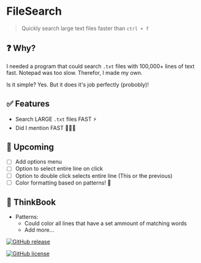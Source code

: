 # FileSearch

> Quickly search large text files faster than `ctrl + f`

## ❓ Why?

I needed a program that could search `.txt` files with 100,000+ lines of text fast. Notepad was too slow. Therefor, I made my own.

Is it simple? Yes. But it does it's job perfectly (probobly)!

## ✅ Features

-   Search LARGE `.txt` files FAST ⚡
-   Did I mention FAST 🚀🚀🚀

## 📃 Upcoming

-   [ ] Add options menu
-   [ ] Option to select entire line on click
-   [ ] Option to double click selects entire line (This or the previous)
-   [ ] Color formatting based on patterns! 🎨

## 📙 ThinkBook

- Patterns:
  -   Could color all lines that have a set ammount of matching words
  -   Add more...

[![GitHub release](https://img.shields.io/github/v/release/YelloNolo/Text-File-Search)](https://github.com/YelloNolo/Text-File-Search/releases/)

[![GitHub license](https://img.shields.io/github/license/YelloNolo/Text-File-Search)](https://github.com/YelloNolo/Text-File-Search/blob/master/LICENSE.txt)
